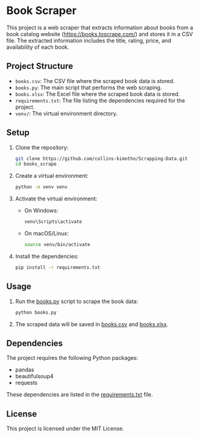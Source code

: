 # Book Scraper

This project is a web scraper that extracts information about books from a book catalog website (https://books.toscrape.com/) and stores it in a CSV file. The extracted information includes the title, rating, price, and availability of each book.

## Project Structure

- `books.csv`: The CSV file where the scraped book data is stored.
- `books.py`: The main script that performs the web scraping.
- `books.xlsx`: The Excel file where the scraped book data is stored.
- `requirements.txt`: The file listing the dependencies required for the project.
- `venv/`: The virtual environment directory.

## Setup

1. Clone the repository:
    ```sh
    git clone https://github.com/collins-kimotho/Scrapping-Data.git
    cd books_scrape
    ```

2. Create a virtual environment:
    ```sh
    python -m venv venv
    ```

3. Activate the virtual environment:
    - On Windows:
        ```sh
        venv\Scripts\activate
        ```
    - On macOS/Linux:
        ```sh
        source venv/bin/activate
        ```

4. Install the dependencies:
    ```sh
    pip install -r requirements.txt
    ```

## Usage

1. Run the [books.py](http://_vscodecontentref_/4) script to scrape the book data:
    ```sh
    python books.py
    ```

2. The scraped data will be saved in [books.csv](http://_vscodecontentref_/5) and [books.xlsx](http://_vscodecontentref_/6).

## Dependencies

The project requires the following Python packages:
- pandas
- beautifulsoup4
- requests

These dependencies are listed in the [requirements.txt](http://_vscodecontentref_/7) file.

## License

This project is licensed under the MIT License.